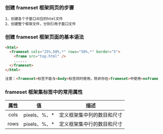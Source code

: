 <!--
 * @Author: liusuxian 382185882@qq.com
 * @Date: 2022-08-26 14:34:40
 * @LastEditors: liusuxian 382185882@qq.com
 * @LastEditTime: 2022-08-26 17:05:33
 * @FilePath: /study-web-client/frameset/frameset-note.md
 * @Description: 这是默认设置,请设置`customMade`, 打开koroFileHeader查看配置 进行设置: https://github.com/OBKoro1/koro1FileHeader/wiki/%E9%85%8D%E7%BD%AE
-->
### 创建 frameset 框架网页的步骤
```
1、创建各个子窗口对应的html文件
2、创建整个框架文件，分别引用子窗口文件
```
### 创建 frameset 框架页面的基本语法
```html
<html>
  <frameset cols="25%,50%,*" rows="50%,*" border="5">
    <frame src="top.html" />
    ......
  </frameset>
</html>
```
```html
注意：<frameset>标签不能与<body>标签同时使用，除非你在<frameset>中使用<noframes>标签
```
### frameset 框架集标签中的常用属性
| 属性 | 值 | 描述 |
| :---: | :------: | :------: |
| cols | pixels、%、* | 定义框架集中列的数目和尺寸 |
| rows | pixels、%、* | 定义框架集中行的数目和尺寸 |